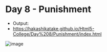 # Day 8 - Punishment

- Output:
- https://hakashikatake.github.io/Html5-College/Day%208/Punishment/index.html

![image](https://github.com/user-attachments/assets/ece9da26-c015-4e85-83af-00f89af8962d)
